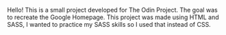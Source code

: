 Hello! This is a small project developed for The Odin Project. The goal was to recreate the Google Homepage.
This project was made using HTML and SASS, I wanted to practice my SASS skills so I used that instead of CSS.
